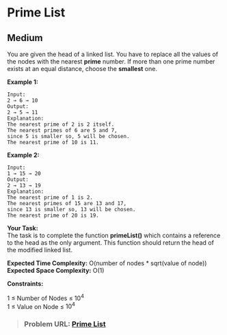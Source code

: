 # **Prime List**

## **Medium**

You are given the head of a linked list. You have to replace all the values of the nodes with the nearest **prime** number. If more than one prime number exists at an equal distance, choose the **smallest** one.

**Example 1:**

```
Input:
2 → 6 → 10
Output:
2 → 5 → 11
Explanation:
The nearest prime of 2 is 2 itself.
The nearest primes of 6 are 5 and 7,
since 5 is smaller so, 5 will be chosen.
The nearest prime of 10 is 11.
```

**Example 2:**

```
Input:
1 → 15 → 20
Output:
2 → 13 → 19
Explanation:
The nearest prime of 1 is 2.
The nearest primes of 15 are 13 and 17,
since 13 is smaller so, 13 will be chosen.
The nearest prime of 20 is 19.
```

**Your Task:**  
The task is to complete the function **primeList()** which contains a reference to the head as the only argument. This function should return the head of the modified linked list.

**Expected Time Complexity:** O(number of nodes * sqrt(value of node))  
**Expected Space Complexity:** O(1)  

**Constraints:**

1 ≤ Number of Nodes ≤ $10^4$  
1 ≤ Value on Node ≤ $10^4$  

> ### **Problem URL: [Prime List](https://practice.geeksforgeeks.org/problems/6cb0782855c0f11445b8d70e220f888e6ea8e22a/1)**
